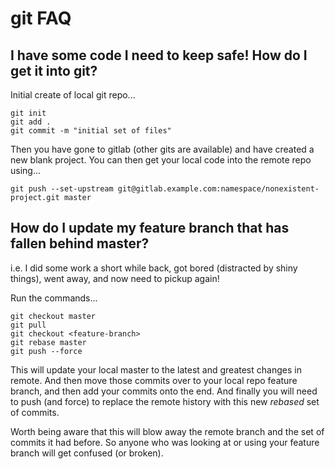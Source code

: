 # git FAQ

## I have some code I need to keep safe! How do I get it into git?

Initial create of local git repo...
```
git init
git add .
git commit -m "initial set of files"
```

Then you have gone to gitlab (other gits are available) and have created a new blank project. You can then get your local code into the remote repo using...
```
git push --set-upstream git@gitlab.example.com:namespace/nonexistent-project.git master
```


## How do I update my feature branch that has fallen behind master?
i.e. I did some work a short while back, got bored (distracted by shiny things), went away, and now need to pickup again!

Run the commands...
```
git checkout master
git pull
git checkout <feature-branch>
git rebase master
git push --force
```

This will update your local master to the latest and greatest changes in remote. And then move those commits over to your local
repo feature branch, and then add your commits onto the end. And finally you will need to push (and force) to replace the remote
history with this new _rebased_ set of commits.

Worth being aware that this will blow away the remote branch and the set of commits it had before. So anyone who was looking at
or using your feature branch will get confused (or broken).
